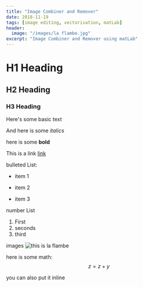 ```yaml
---
title: "Image Combiner and Remover"
date: 2018-11-19
tags: [image editing, vectorisation, matLab]
header:
  image: "/images/la flambe.jpg"
excerpt: "Image Combiner and Remover using matLab"
---
```


# H1 Heading
## H2 Heading
### H3 Heading

Here's some basic text

And here is some *italics*

here is some **bold**

This is a link [link](facebook.com)

bulleted List:
* item 1
+ item 2
- item 3

number List
1. First
2. seconds
3. third

images
<img src="{{ site.url }}{{ site.baseurl }}/images/la flambe.jpg" alt="this is la flambe">

here is some math:
$$z=z+y$$

you can also put it inline
